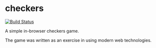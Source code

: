 # checkers
[![Build Status](https://travis-ci.org/jrgfogh/checkers.svg?branch=master)](https://travis-ci.org/jrgfogh/checkers)

A simple in-browser checkers game.

The game was written as an exercise in using modern web technologies.